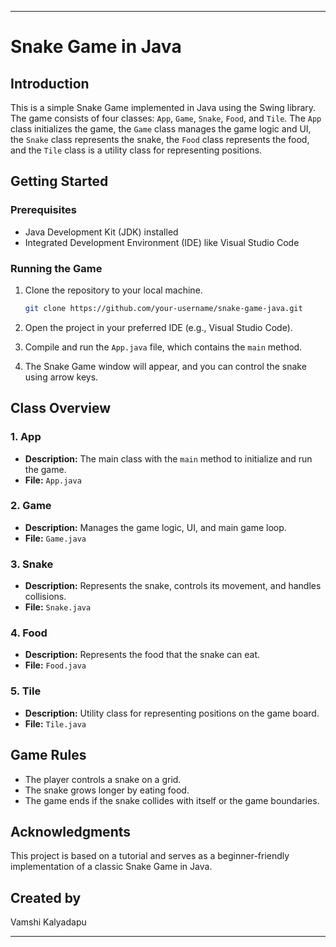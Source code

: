 
---

# Snake Game in Java

## Introduction

This is a simple Snake Game implemented in Java using the Swing library. The game consists of four classes: `App`, `Game`, `Snake`, `Food`, and `Tile`. The `App` class initializes the game, the `Game` class manages the game logic and UI, the `Snake` class represents the snake, the `Food` class represents the food, and the `Tile` class is a utility class for representing positions.

## Getting Started

### Prerequisites

- Java Development Kit (JDK) installed
- Integrated Development Environment (IDE) like Visual Studio Code

### Running the Game

1. Clone the repository to your local machine.

    ```bash
    git clone https://github.com/your-username/snake-game-java.git
    ```

2. Open the project in your preferred IDE (e.g., Visual Studio Code).

3. Compile and run the `App.java` file, which contains the `main` method.

4. The Snake Game window will appear, and you can control the snake using arrow keys.

## Class Overview

### 1. App

- **Description:** The main class with the `main` method to initialize and run the game.
- **File:** `App.java`

### 2. Game

- **Description:** Manages the game logic, UI, and main game loop.
- **File:** `Game.java`

### 3. Snake

- **Description:** Represents the snake, controls its movement, and handles collisions.
- **File:** `Snake.java`

### 4. Food

- **Description:** Represents the food that the snake can eat.
- **File:** `Food.java`

### 5. Tile

- **Description:** Utility class for representing positions on the game board.
- **File:** `Tile.java`

## Game Rules

- The player controls a snake on a grid.
- The snake grows longer by eating food.
- The game ends if the snake collides with itself or the game boundaries.

## Acknowledgments

This project is based on a tutorial and serves as a beginner-friendly implementation of a classic Snake Game in Java.

## Created by

Vamshi Kalyadapu

--- 
